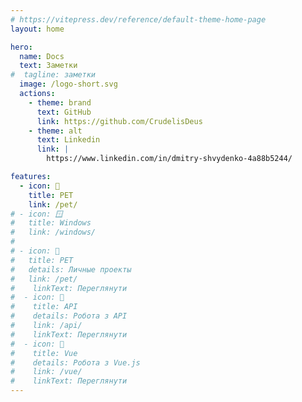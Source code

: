 ```yaml
---
# https://vitepress.dev/reference/default-theme-home-page
layout: home

hero:
  name: Docs
  text: Заметки
#  tagline: заметки
  image: /logo-short.svg
  actions:
    - theme: brand
      text: GitHub
      link: https://github.com/CrudelisDeus
    - theme: alt
      text: Linkedin
      link: |
        https://www.linkedin.com/in/dmitry-shvydenko-4a88b5244/

features:
  - icon: 🐺
    title: PET
    link: /pet/
# - icon: 🪟
#   title: Windows
#   link: /windows/
#   
# - icon: 🐺
#   title: PET
#   details: Личные проекты
#   link: /pet/
#    linkText: Переглянути
#  - icon: 🔗
#    title: API
#    details: Робота з API
#    link: /api/
#    linkText: Переглянути
#  - icon: 🚀
#    title: Vue
#    details: Робота з Vue.js
#    link: /vue/
#    linkText: Переглянути
---
```

